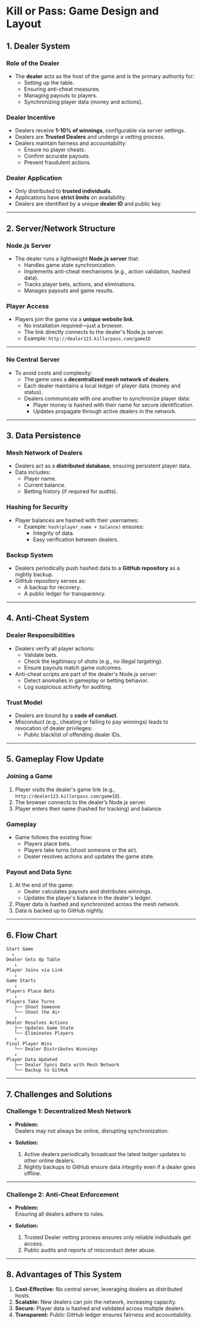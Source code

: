 # Kill or Pass: Game Design and Layout

## 1. Dealer System

### Role of the Dealer
- The **dealer** acts as the host of the game and is the primary authority for:
  - Setting up the table.
  - Ensuring anti-cheat measures.
  - Managing payouts to players.
  - Synchronizing player data (money and actions).

### Dealer Incentive
- Dealers receive **1-10% of winnings**, configurable via server settings.
- Dealers are **Trusted Dealers** and undergo a vetting process.
- Dealers maintain fairness and accountability:
  - Ensure no player cheats.
  - Confirm accurate payouts.
  - Prevent fraudulent actions.

### Dealer Application
- Only distributed to **trusted individuals**.
- Applications have **strict limits** on availability.
- Dealers are identified by a unique **dealer ID** and public key.

---

## 2. Server/Network Structure

### Node.js Server
- The dealer runs a lightweight **Node.js server** that:
  - Handles game state synchronization.
  - Implements anti-cheat mechanisms (e.g., action validation, hashed data).
  - Tracks player bets, actions, and eliminations.
  - Manages payouts and game results.

### Player Access
- Players join the game via a **unique website link**.
  - No installation required—just a browser.
  - The link directly connects to the dealer's Node.js server.
  - Example: `http://dealer123.killorpass.com/gameID`

---

### No Central Server
- To avoid costs and complexity:
  - The game uses a **decentralized mesh network of dealers**.
  - Each dealer maintains a local ledger of player data (money and status).
  - Dealers communicate with one another to synchronize player data:
    - Player money is hashed with their name for secure identification.
    - Updates propagate through active dealers in the network.

---

## 3. Data Persistence

### Mesh Network of Dealers
- Dealers act as a **distributed database**, ensuring persistent player data.
- Data includes:
  - Player name.
  - Current balance.
  - Betting history (if required for audits).

### Hashing for Security
- Player balances are hashed with their usernames:
  - Example: `hash(player_name + balance)` ensures:
    - Integrity of data.
    - Easy verification between dealers.

### Backup System
- Dealers periodically push hashed data to a **GitHub repository** as a nightly backup.
- GitHub repository serves as:
  - A backup for recovery.
  - A public ledger for transparency.

---

## 4. Anti-Cheat System

### Dealer Responsibilities
- Dealers verify all player actions:
  - Validate bets.
  - Check the legitimacy of shots (e.g., no illegal targeting).
  - Ensure payouts match game outcomes.
- Anti-cheat scripts are part of the dealer's Node.js server:
  - Detect anomalies in gameplay or betting behavior.
  - Log suspicious activity for auditing.

### Trust Model
- Dealers are bound by a **code of conduct**.
- Misconduct (e.g., cheating or failing to pay winnings) leads to revocation of dealer privileges:
  - Public blacklist of offending dealer IDs.

---

## 5. Gameplay Flow Update

### Joining a Game
1. Player visits the dealer's game link (e.g., `http://dealer123.killorpass.com/gameID`).
2. The browser connects to the dealer’s Node.js server.
3. Player enters their name (hashed for tracking) and balance.

### Gameplay
- Game follows the existing flow:
  - Players place bets.
  - Players take turns (shoot someone or the air).
  - Dealer resolves actions and updates the game state.

### Payout and Data Sync
1. At the end of the game:
   - Dealer calculates payouts and distributes winnings.
   - Updates the player's balance in the dealer's ledger.
2. Player data is hashed and synchronized across the mesh network.
3. Data is backed up to GitHub nightly.

---

## 6. Flow Chart

```plaintext
Start Game
  ↓
Dealer Sets Up Table
   ↓
Player Joins via Link
   ↓
Game Starts
   ↓
Players Place Bets
   ↓
Players Take Turns
   ├── Shoot Someone
   └── Shoot the Air
   ↓
Dealer Resolves Actions
   ├── Updates Game State
   └── Eliminates Players
   ↓
Final Player Wins
   └── Dealer Distributes Winnings
   ↓
Player Data Updated
   ├── Dealer Syncs Data with Mesh Network
   └── Backup to GitHub
```

---

## 7. Challenges and Solutions

### Challenge 1: Decentralized Mesh Network
- **Problem:**  
  Dealers may not always be online, disrupting synchronization.

- **Solution:**  
  1. Active dealers periodically broadcast the latest ledger updates to other online dealers.  
  2. Nightly backups to GitHub ensure data integrity even if a dealer goes offline.

---

### Challenge 2: Anti-Cheat Enforcement
- **Problem:**  
  Ensuring all dealers adhere to rules.

- **Solution:**  
  1. Trusted Dealer vetting process ensures only reliable individuals get access.  
  2. Public audits and reports of misconduct deter abuse.

---

## 8. Advantages of This System

1. **Cost-Effective:** No central server, leveraging dealers as distributed hosts.  
2. **Scalable:** New dealers can join the network, increasing capacity.  
3. **Secure:** Player data is hashed and validated across multiple dealers.  
4. **Transparent:** Public GitHub ledger ensures fairness and accountability.
